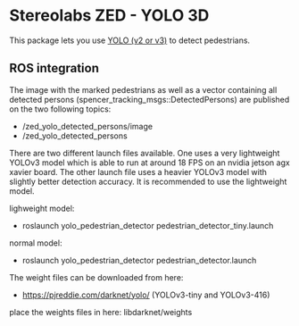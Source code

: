 # Stereolabs ZED - YOLO 3D
This package lets you use [YOLO (v2 or v3)](http://pjreddie.com/darknet/yolo/) to detect pedestrians.

## ROS integration
The image with the marked pedestrians as well as a vector containing all detected persons (spencer_tracking_msgs::DetectedPersons) are published on the two following topics:
- /zed_yolo_detected_persons/image
- /zed_yolo_detected_persons

There are two different launch files available. One uses a very lightweight YOLOv3 model which is able to run at around 18 FPS on an nvidia jetson agx xavier board. The other launch file uses a heavier YOLOv3 model with slightly better detection accuracy. It is recommended to use the lightweight model. 

lighweight model:
- roslaunch yolo_pedestrian_detector pedestrian_detector_tiny.launch

normal model:
- roslaunch yolo_pedestrian_detector pedestrian_detector.launch

The weight files can be downloaded from here: 
- https://pjreddie.com/darknet/yolo/
(YOLOv3-tiny and YOLOv3-416)

place the weights files in here: 
libdarknet/weights
